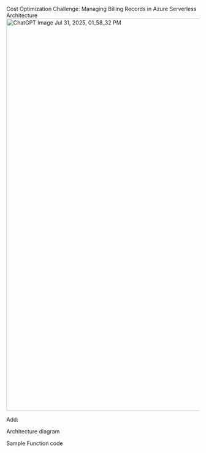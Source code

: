 Cost Optimization Challenge: Managing Billing Records in Azure Serverless Architecture
<img width="1536" height="1024" alt="ChatGPT Image Jul 31, 2025, 01_58_32 PM" src="https://github.com/user-attachments/assets/80d347a6-fc56-40ab-8315-a886827d832d" />

Add:

Architecture diagram

Sample Function code
